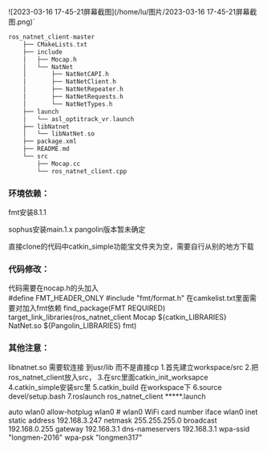![2023-03-16 17-45-21屏幕截图](/home/lu/图片/2023-03-16 17-45-21屏幕截图.png)`

```c++
ros_natnet_client-master
    ├── CMakeLists.txt
    ├── include
    │   ├── Mocap.h
    │   └── NatNet
    │       ├── NatNetCAPI.h
    │       ├── NatNetClient.h
    │       ├── NatNetRepeater.h
    │       ├── NatNetRequests.h
    │       └── NatNetTypes.h
    ├── launch
    │   └── asl_optitrack_vr.launch
    ├── libNatnet
    │   └── libNatNet.so
    ├── package.xml
    ├── README.md
    └── src
        ├── Mocap.cc
        └── ros_natnet_client.cpp
```

### 环境依赖：

fmt安装8.1.1

sophus安装main.1.x
pangolin版本暂未确定

直接clone的代码中catkin_simple功能宝文件夹为空，需要自行从别的地方下载

### 代码修改：

代码需要在nocap.h的头加入  
#define FMT_HEADER_ONLY
#include "fmt/format.h"
在camkelist.txt里面需要对加入fmt依赖
find_package(FMT REQUIRED)
target_link_libraries(ros_natnet_client Mocap ${catkin_LIBRARIES} NatNet.so ${Pangolin_LIBRARIES}  fmt)

### 其他注意：

libnatnet.so 需要软连接 到usr/lib 而不是直接cp
1.首先建立workspace/src
2.把ros_natnet_client放入src，
3.在src里面catkin_init_worksapce
4.catkin_simple安装src里
5.catkin_build 在workspace下
6.source devel/setup.bash
7.roslaunch ros_natnet_client  *****.launch

auto wlan0
allow-hotplug wlan0 # wlan0 WiFi card number
iface wlan0 inet static
address 192.168.3.247
netmask 255.255.255.0
broadcast 192.168.0.255
gateway 192.168.3.1
dns-nameservers 192.168.3.1
wpa-ssid "longmen-2016" 
wpa-psk "longmen317" 





